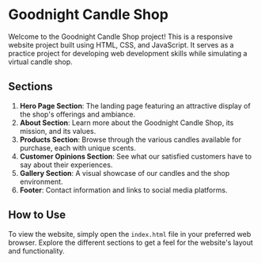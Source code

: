 # Goodnight Candle Shop

Welcome to the Goodnight Candle Shop project! This is a responsive website project built using HTML, CSS, and JavaScript. It serves as a practice project for developing web development skills while simulating a virtual candle shop.

## Sections

1. **Hero Page Section**: The landing page featuring an attractive display of the shop's offerings and ambiance.
2. **About Section**: Learn more about the Goodnight Candle Shop, its mission, and its values.
3. **Products Section**: Browse through the various candles available for purchase, each with unique scents.
4. **Customer Opinions Section**: See what our satisfied customers have to say about their experiences.
5. **Gallery Section**: A visual showcase of our candles and the shop environment.
6. **Footer**: Contact information and links to social media platforms.

## How to Use

To view the website, simply open the `index.html` file in your preferred web browser. Explore the different sections to get a feel for the website's layout and functionality.
